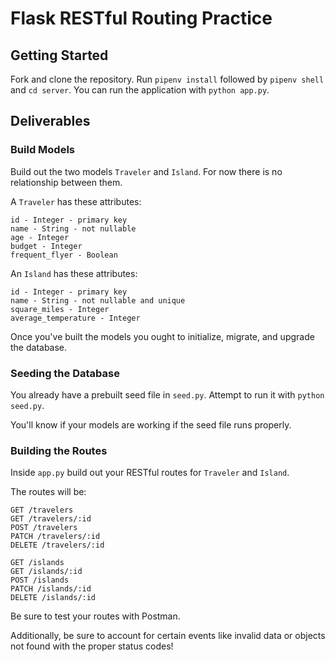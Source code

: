 # Flask RESTful Routing Practice

## Getting Started

Fork and clone the repository. Run `pipenv install` followed by `pipenv shell` and `cd server`. You can run the application with `python app.py`.

## Deliverables

### Build Models

Build out the two models `Traveler` and `Island`. For now there is no relationship between them.

A `Traveler` has these attributes:
```
id - Integer - primary key
name - String - not nullable
age - Integer
budget - Integer
frequent_flyer - Boolean
```
An `Island` has these attributes:
```
id - Integer - primary key
name - String - not nullable and unique
square_miles - Integer
average_temperature - Integer
```

Once you've built the models you ought to initialize, migrate, and upgrade the database.

### Seeding the Database

You already have a prebuilt seed file in `seed.py`. Attempt to run it with `python seed.py`. 

You'll know if your models are working if the seed file runs properly.

### Building the Routes

Inside `app.py` build out your RESTful routes for `Traveler` and `Island`.

The routes will be:

```
GET /travelers
GET /travelers/:id
POST /travelers
PATCH /travelers/:id
DELETE /travelers/:id

GET /islands
GET /islands/:id
POST /islands
PATCH /islands/:id
DELETE /islands/:id
```

Be sure to test your routes with Postman. 

Additionally, be sure to account for certain events like invalid data or objects not found with the proper status codes!